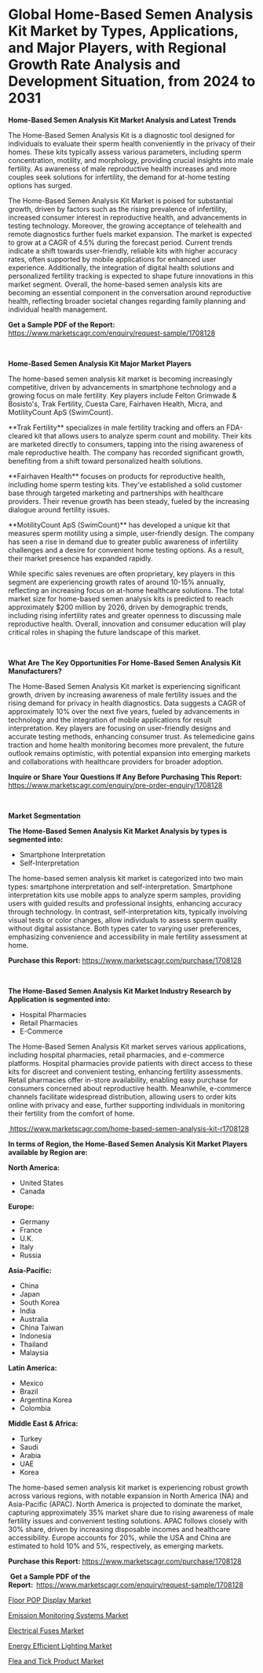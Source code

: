 <p><h1>Global Home-Based Semen Analysis Kit Market by Types, Applications, and Major Players, with Regional Growth Rate Analysis and Development Situation, from 2024 to 2031</h1></p><p><strong>Home-Based Semen Analysis Kit Market Analysis and Latest Trends</strong></p>
<p><p>The Home-Based Semen Analysis Kit is a diagnostic tool designed for individuals to evaluate their sperm health conveniently in the privacy of their homes. These kits typically assess various parameters, including sperm concentration, motility, and morphology, providing crucial insights into male fertility. As awareness of male reproductive health increases and more couples seek solutions for infertility, the demand for at-home testing options has surged.</p><p>The Home-Based Semen Analysis Kit Market is poised for substantial growth, driven by factors such as the rising prevalence of infertility, increased consumer interest in reproductive health, and advancements in testing technology. Moreover, the growing acceptance of telehealth and remote diagnostics further fuels market expansion. The market is expected to grow at a CAGR of 4.5% during the forecast period. Current trends indicate a shift towards user-friendly, reliable kits with higher accuracy rates, often supported by mobile applications for enhanced user experience. Additionally, the integration of digital health solutions and personalized fertility tracking is expected to shape future innovations in this market segment. Overall, the home-based semen analysis kits are becoming an essential component in the conversation around reproductive health, reflecting broader societal changes regarding family planning and individual health management.</p></p>
<p><strong>Get a Sample PDF of the Report:&nbsp;</strong> <a href="https://www.marketscagr.com/enquiry/request-sample/1708128?utm_campaign=1126&utm_medium=2&utm_source=Github&utm_content=ia&utm_term=18122024&utm_id=home-based-semen-analysis-kit">https://www.marketscagr.com/enquiry/request-sample/1708128</a></p>
<p>&nbsp;</p>
<p><strong>Home-Based Semen Analysis Kit Major Market Players</strong></p>
<p><p>The home-based semen analysis kit market is becoming increasingly competitive, driven by advancements in smartphone technology and a growing focus on male fertility. Key players include Felton Grimwade & Bosisto's, Trak Fertility, Cuesta Care, Fairhaven Health, Micra, and MotilityCount ApS (SwimCount).</p><p>**Trak Fertility** specializes in male fertility tracking and offers an FDA-cleared kit that allows users to analyze sperm count and mobility. Their kits are marketed directly to consumers, tapping into the rising awareness of male reproductive health. The company has recorded significant growth, benefiting from a shift toward personalized health solutions.</p><p>**Fairhaven Health** focuses on products for reproductive health, including home sperm testing kits. They’ve established a solid customer base through targeted marketing and partnerships with healthcare providers. Their revenue growth has been steady, fueled by the increasing dialogue around fertility issues.</p><p>**MotilityCount ApS (SwimCount)** has developed a unique kit that measures sperm motility using a simple, user-friendly design. The company has seen a rise in demand due to greater public awareness of infertility challenges and a desire for convenient home testing options. As a result, their market presence has expanded rapidly.</p><p>While specific sales revenues are often proprietary, key players in this segment are experiencing growth rates of around 10-15% annually, reflecting an increasing focus on at-home healthcare solutions. The total market size for home-based semen analysis kits is predicted to reach approximately $200 million by 2026, driven by demographic trends, including rising infertility rates and greater openness to discussing male reproductive health. Overall, innovation and consumer education will play critical roles in shaping the future landscape of this market.</p></p>
<p>&nbsp;</p>
<p><strong>What Are The Key Opportunities For Home-Based Semen Analysis Kit Manufacturers?</strong></p>
<p><p>The Home-Based Semen Analysis Kit market is experiencing significant growth, driven by increasing awareness of male fertility issues and the rising demand for privacy in health diagnostics. Data suggests a CAGR of approximately 10% over the next five years, fueled by advancements in technology and the integration of mobile applications for result interpretation. Key players are focusing on user-friendly designs and accurate testing methods, enhancing consumer trust. As telemedicine gains traction and home health monitoring becomes more prevalent, the future outlook remains optimistic, with potential expansion into emerging markets and collaborations with healthcare providers for broader adoption.</p></p>
<p><strong>Inquire or Share Your Questions If Any Before Purchasing This Report:</strong> <a href="https://www.marketscagr.com/enquiry/pre-order-enquiry/1708128?utm_campaign=1126&utm_medium=2&utm_source=Github&utm_content=ia&utm_term=18122024&utm_id=home-based-semen-analysis-kit">https://www.marketscagr.com/enquiry/pre-order-enquiry/1708128</a></p>
<p>&nbsp;</p>
<p><strong>Market Segmentation</strong></p>
<p><strong>The Home-Based Semen Analysis Kit Market Analysis by types is segmented into:</strong></p>
<p><ul><li>Smartphone Interpretation</li><li>Self-Interpretation</li></ul></p>
<p><p>The home-based semen analysis kit market is categorized into two main types: smartphone interpretation and self-interpretation. Smartphone interpretation kits use mobile apps to analyze sperm samples, providing users with guided results and professional insights, enhancing accuracy through technology. In contrast, self-interpretation kits, typically involving visual tests or color changes, allow individuals to assess sperm quality without digital assistance. Both types cater to varying user preferences, emphasizing convenience and accessibility in male fertility assessment at home.</p></p>
<p><strong>Purchase this Report:&nbsp;</strong><a href="https://www.marketscagr.com/purchase/1708128?utm_campaign=1126&utm_medium=2&utm_source=Github&utm_content=ia&utm_term=18122024&utm_id=home-based-semen-analysis-kit">https://www.marketscagr.com/purchase/1708128</a></p>
<p>&nbsp;</p>
<p><strong>The Home-Based Semen Analysis Kit Market Industry Research by Application is segmented into:</strong></p>
<p><ul><li>Hospital Pharmacies</li><li>Retail Pharmacies</li><li>E-Commerce</li></ul></p>
<p><p>The Home-Based Semen Analysis Kit market serves various applications, including hospital pharmacies, retail pharmacies, and e-commerce platforms. Hospital pharmacies provide patients with direct access to these kits for discreet and convenient testing, enhancing fertility assessments. Retail pharmacies offer in-store availability, enabling easy purchase for consumers concerned about reproductive health. Meanwhile, e-commerce channels facilitate widespread distribution, allowing users to order kits online with privacy and ease, further supporting individuals in monitoring their fertility from the comfort of home.</p></p>
<p><a href="https://www.marketscagr.com/home-based-semen-analysis-kit-r1708128?utm_campaign=1126&utm_medium=2&utm_source=Github&utm_content=ia&utm_term=18122024&utm_id=home-based-semen-analysis-kit">&nbsp;https://www.marketscagr.com/home-based-semen-analysis-kit-r1708128</a></p>
<p><strong>In terms of Region, the Home-Based Semen Analysis Kit Market Players available by Region are:</strong></p>
<p>
    <p> <strong> North America: </strong>
        <ul>
            <li>United States</li>
            <li>Canada</li>
        </ul>
        </p> 
    <p> <strong> Europe: </strong>
        <ul>
            <li>Germany</li>
            <li>France</li>
            <li>U.K.</li>
            <li>Italy</li>
            <li>Russia</li>
        </ul>
        </p> 
    <p> <strong> Asia-Pacific: </strong>
        <ul>
            <li>China</li>
            <li>Japan</li>
            <li>South Korea</li>
            <li>India</li>
            <li>Australia</li>
            <li>China Taiwan</li>
            <li>Indonesia</li>
            <li>Thailand</li>
            <li>Malaysia</li>
        </ul>
        </p> 
    <p> <strong> Latin America: </strong>
        <ul>
            <li>Mexico</li>
            <li>Brazil</li>
            <li>Argentina Korea</li>
            <li>Colombia</li>
        </ul>
        </p> 
    <p> <strong> Middle East & Africa: </strong>
        <ul>
            <li>Turkey</li>
            <li>Saudi</li>
            <li>Arabia</li>
            <li>UAE</li>
            <li>Korea</li>
        </ul>
    </p>
    </p>
<p><p>The home-based semen analysis kit market is experiencing robust growth across various regions, with notable expansion in North America (NA) and Asia-Pacific (APAC). North America is projected to dominate the market, capturing approximately 35% market share due to rising awareness of male fertility issues and convenient testing solutions. APAC follows closely with 30% share, driven by increasing disposable incomes and healthcare accessibility. Europe accounts for 20%, while the USA and China are estimated to hold 10% and 5%, respectively, as emerging markets.</p></p>
<p><strong>Purchase this Report: </strong><a href="https://www.marketscagr.com/purchase/1708128?utm_campaign=1126&utm_medium=2&utm_source=Github&utm_content=ia&utm_term=18122024&utm_id=home-based-semen-analysis-kit">https://www.marketscagr.com/purchase/1708128</a></p>
<p>&nbsp;<strong>Get a Sample PDF of the Report:&nbsp;&nbsp;</strong><a href="https://www.marketscagr.com/enquiry/request-sample/1708128?utm_campaign=1126&utm_medium=2&utm_source=Github&utm_content=ia&utm_term=18122024&utm_id=home-based-semen-analysis-kit">https://www.marketscagr.com/enquiry/request-sample/1708128</a></p>
<p><strong></strong></p>
<p><p><a href="https://www.linkedin.com/pulse/floor-pop-display-market-analysis-anticipated-115-cagr-growth-afuhe?utm_campaign=1126&utm_medium=2&utm_source=Github&utm_content=ia&utm_term=18122024&utm_id=home-based-semen-analysis-kit">Floor POP Display Market</a></p><p><a href="https://www.linkedin.com/pulse/emission-monitoring-systems-market-in-depth-report-size-share-30dtc?utm_campaign=1126&utm_medium=2&utm_source=Github&utm_content=ia&utm_term=18122024&utm_id=home-based-semen-analysis-kit">Emission Monitoring Systems Market</a></p><p><a href="https://www.linkedin.com/pulse/astudy-onthe-global-electrical-fuses-market-includinginformation-bfuqc?utm_campaign=1126&utm_medium=2&utm_source=Github&utm_content=ia&utm_term=18122024&utm_id=home-based-semen-analysis-kit">Electrical Fuses Market</a></p><p><a href="https://www.linkedin.com/pulse/top-trends-transforming-energy-efficient-lighting-market-gjmje?utm_campaign=1126&utm_medium=2&utm_source=Github&utm_content=ia&utm_term=18122024&utm_id=home-based-semen-analysis-kit">Energy Efficient Lighting Market</a></p><p><a href="https://www.linkedin.com/pulse/overview-flea-tick-productmarket-industryshowing-growth-rate-dpy0e?utm_campaign=1126&utm_medium=2&utm_source=Github&utm_content=ia&utm_term=18122024&utm_id=home-based-semen-analysis-kit">Flea and Tick Product Market</a></p></p>